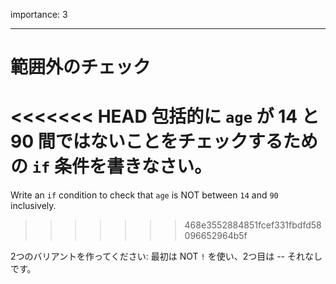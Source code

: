 importance: 3

---

# 範囲外のチェック

<<<<<<< HEAD
包括的に `age` が 14 と 90 間ではないことをチェックするための `if` 条件を書きなさい。
=======
Write an `if` condition to check that `age` is NOT between `14` and `90` inclusively.
>>>>>>> 468e3552884851fcef331fbdfd58096652964b5f

2つのバリアントを作ってください: 最初は NOT `!` を使い、2つ目は -- それなしです。
